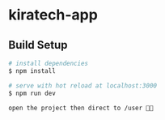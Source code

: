 # kiratech-app

## Build Setup

```bash
# install dependencies
$ npm install

# serve with hot reload at localhost:3000
$ npm run dev

open the project then direct to /user 🎉🎉
